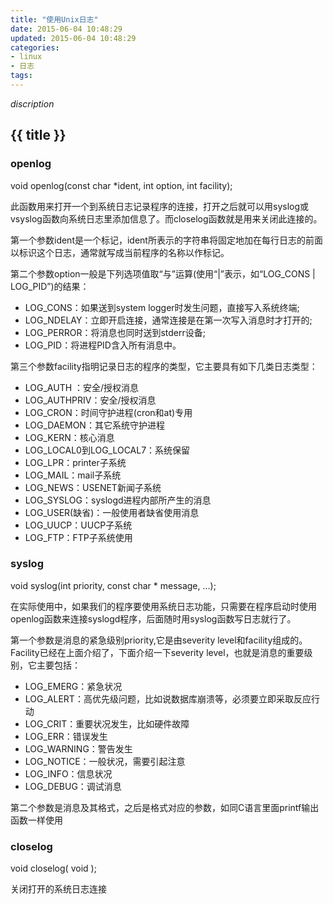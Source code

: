```yaml
---
title: "使用Unix日志"
date: 2015-06-04 10:48:29
updated: 2015-06-04 10:48:29
categories:
- linux
- 日志
tags:
---
```


*discription*

## {{ title }}

### openlog

void openlog(const char *ident, int option, int facility);

此函数用来打开一个到系统日志记录程序的连接，打开之后就可以用syslog或vsyslog函数向系统日志里添加信息了。而closelog函数就是用来关闭此连接的。

第一个参数ident是一个标记，ident所表示的字符串将固定地加在每行日志的前面以标识这个日志，通常就写成当前程序的名称以作标记。

第二个参数option一般是下列选项值取“与”运算(使用“|”表示，如“LOG_CONS | LOG_PID”)的结果：

- LOG_CONS：如果送到system logger时发生问题，直接写入系统终端;
- LOG_NDELAY：立即开启连接，通常连接是在第一次写入消息时才打开的;
- LOG_PERROR：将消息也同时送到stderr设备;
- LOG_PID：将进程PID含入所有消息中。

第三个参数facility指明记录日志的程序的类型，它主要具有如下几类日志类型：

- LOG_AUTH ：安全/授权消息
- LOG_AUTHPRIV：安全/授权消息
- LOG_CRON：时间守护进程(cron和at)专用
- LOG_DAEMON：其它系统守护进程
- LOG_KERN：核心消息
- LOG_LOCAL0到LOG_LOCAL7：系统保留
- LOG_LPR：printer子系统
- LOG_MAIL：mail子系统
- LOG_NEWS：USENET新闻子系统
- LOG_SYSLOG：syslogd进程内部所产生的消息
- LOG_USER(缺省)：一般使用者缺省使用消息
- LOG_UUCP：UUCP子系统
- LOG_FTP：FTP子系统使用

### syslog

void syslog(int priority, const char * message, ...);

在实际使用中，如果我们的程序要使用系统日志功能，只需要在程序启动时使用openlog函数来连接syslogd程序，后面随时用syslog函数写日志就行了。

第一个参数是消息的紧急级别priority,它是由severity level和facility组成的。Facility已经在上面介绍了，下面介绍一下severity level，也就是消息的重要级别，它主要包括：

- LOG_EMERG：紧急状况
- LOG_ALERT：高优先级问题，比如说数据库崩溃等，必须要立即采取反应行动
- LOG_CRIT：重要状况发生，比如硬件故障
- LOG_ERR：错误发生
- LOG_WARNING：警告发生
- LOG_NOTICE：一般状况，需要引起注意
- LOG_INFO：信息状况
- LOG_DEBUG：调试消息

第二个参数是消息及其格式，之后是格式对应的参数，如同C语言里面printf输出函数一样使用

### closelog

void closelog( void );

关闭打开的系统日志连接

